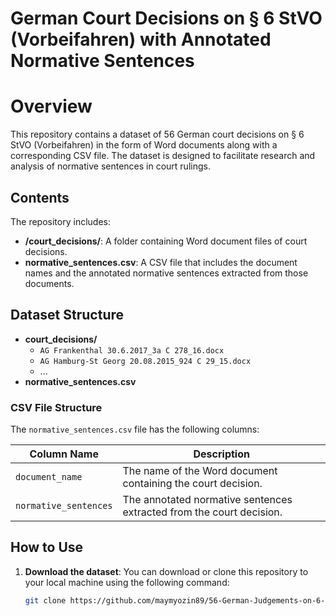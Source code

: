 # German Court Decisions on § 6 StVO (Vorbeifahren) with Annotated Normative Sentences

# Overview

This repository contains a dataset of 56 German court decisions on § 6 StVO (Vorbeifahren) in the form of Word documents along with a corresponding CSV file. The dataset is designed to facilitate research and analysis of normative sentences in court rulings.

## Contents

The repository includes:

- **/court_decisions/**: A folder containing Word document files of court decisions.
- **normative_sentences.csv**: A CSV file that includes the document names and the annotated normative sentences extracted from those documents.

## Dataset Structure

- **court_decisions/**
  - `AG Frankenthal 30.6.2017_3a C 278_16.docx`
  - `AG Hamburg-St Georg 20.08.2015_924 C 29_15.docx`
  - ...
- **normative_sentences.csv**
  
### CSV File Structure

The `normative_sentences.csv` file has the following columns:

| Column Name            | Description                                               |
|-----------------------|-----------------------------------------------------------|
| `document_name`       | The name of the Word document containing the court decision. |
| `normative_sentences`   | The annotated normative sentences extracted from the court decision.  |

## How to Use

1. **Download the dataset**: You can download or clone this repository to your local machine using the following command:
   
   ```bash
   git clone https://github.com/maymyozin89/56-German-Judgements-on-6-StVO-Vorbeifahren.git

